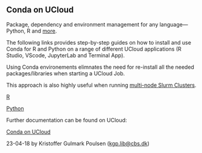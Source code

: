 
## Conda on UCloud

Package, dependency and environment management for any language—Python, R and [more](https://docs.conda.io/en/latest/).

The following links provides step-by-step guides on how to install and use Conda for R and Python on a range of different UCloud applications (R Studio, VScode, JupyterLab and Terminal App).

Using Conda environements elimnates the need for re-install all the needed packages/libraries when starting a UCloud Job.

This approach is also highly useful when running [multi-node Slurm Clusters](https://github.com/CBS-HPC/Tutorials/blob/main/SlurmCluster/README.md). 


[R](https://github.com/CBS-HPC/UCloud-Tutorials/blob/main/Conda/Conda_R.ipynb)

[Python](https://github.com/CBS-HPC/UCloud-Tutorials/blob/main/Conda/Conda_Python.ipynb)

Further documentation can be found on UCloud:

[Conda on UCloud](https://docs.cloud.sdu.dk/search.html?q=Conda&check_keywords=yes&area=default) 

23-04-18 by Kristoffer Gulmark Poulsen (kgp.lib@cbs.dk) 
